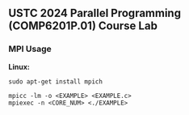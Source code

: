 ## USTC 2024 Parallel Programming (COMP6201P.01) Course Lab

### MPI Usage

<strong>Linux:</strong>

```
sudo apt-get install mpich

mpicc -lm -o <EXAMPLE> <EXAMPLE.c>
mpiexec -n <CORE_NUM> <./EXAMPLE>
```

